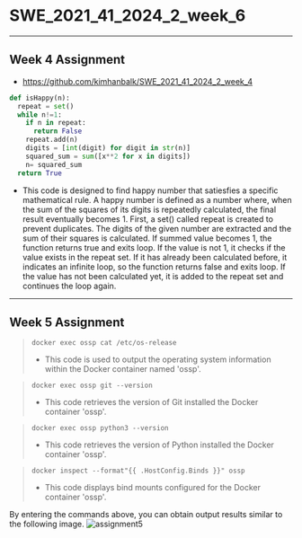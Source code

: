 # SWE_2021_41_2024_2_week_6

---

## Week 4 Assignment

* https://github.com/kimhanbalk/SWE_2021_41_2024_2_week_4

```python
def isHappy(n):
  repeat = set()
  while n!=1:
    if n in repeat:
      return False
    repeat.add(n)
    digits = [int(digit) for digit in str(n)]
    squared_sum = sum([x**2 for x in digits])
    n= squared_sum
  return True
```

* This code is designed to find happy number that satiesfies a specific mathematical rule. A happy number is defined as a number where, when the sum of the squares of its digits is repeatedly calculated, the final result eventually becomes 1.
First, a set() called repeat is created to prevent duplicates. The digits of the given number are extracted and the sum of their squares is calculated. If summed value becomes 1, the function returns true and exits loop. If the value is not 1, it checks if the value exists in the repeat set. If it has already been calculated before, it indicates an infinite loop, so the function returns false and exits loop. If the value has not been calculated yet, it is added to the repeat set and continues the loop again.

---

## Week 5 Assignment
>```
> docker exec ossp cat /etc/os-release
>```
> * This code is used to output the operating system information within the Docker container named 'ossp'.

>```
> docker exec ossp git --version
>```
> * This code retrieves the version of Git installed the Docker container 'ossp'.

>```
> docker exec ossp python3 --version
>```
> * This code retrieves the version of Python installed the Docker container 'ossp'.

>```
> docker inspect --format"{{ .HostConfig.Binds }}" ossp
>```
> * This code displays bind mounts configured for the Docker container 'ossp'.

By entering the commands above, you can obtain output results similar to the following image.
![assignment5]("C:/Users/kimha/OneDrive/사진/Week5_Assignment_2020310852_KimHanBalk.png")
